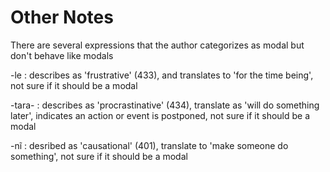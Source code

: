 # Other Notes

There are several expressions that the author categorizes as modal but don't behave like modals

-le  : describes as 'frustrative' (433), and translates to 'for the time being', not sure if it should be a modal

-tara- : describes as 'procrastinative' (434), translate as 'will do something later', indicates an action or event is postponed, not sure if it should be a modal

-nĩ : desribed as 'causational' (401), translate to 'make someone do something', not sure if it should be a modal